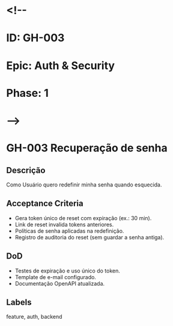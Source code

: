 # <!--
# ID: GH-003
# Epic: Auth & Security
# Phase: 1
# -->

# GH-003 Recuperação de senha

## Descrição

Como Usuário quero redefinir minha senha quando esquecida.

## Acceptance Criteria

- Gera token único de reset com expiração (ex.: 30 min).
- Link de reset invalida tokens anteriores.
- Políticas de senha aplicadas na redefinição.
- Registro de auditoria do reset (sem guardar a senha antiga).

## DoD

- Testes de expiração e uso único do token.
- Template de e-mail configurado.
- Documentação OpenAPI atualizada.

## Labels

feature, auth, backend
